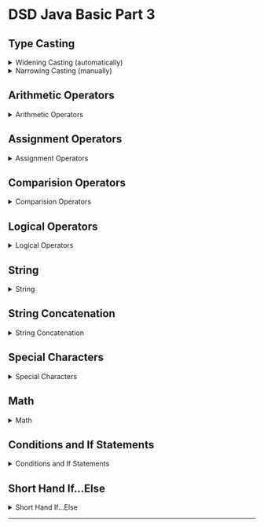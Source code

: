 # DSD Java Basic Part 3

## Type Casting

<details>

<summary>Widening Casting (automatically)</summary>

```
byte --> short --> char --> int --> long --> float --> double
```

</details>

<details>
<summary>Narrowing Casting (manually)</summary>

```
double --> float --> long --> int --> char --> short --> byte
```

</details>



## Arithmetic Operators

<details>
<summary>Arithmetic Operators</summary>

```
+
-
*
/
%
++
--
```

</details>

## Assignment Operators

<details>
<summary>Assignment Operators</summary>

```
=
+=
-=
*=
/=
%=
&=
|=
^=
>>=
<<=
```

</details>

## Comparision Operators

<details>
<summary>Comparision Operators</summary>

```
==
!=
>
<
>=
<=
```

</details>

## Logical Operators

<details>
<summary>Logical Operators</summary>

```
&&
||
!
```

</details>

## String

<details>
<summary>String</summary>

```
.length();
.toUpperCase();
.toLowerCase();
.indexOf("F");
```

</details>

## String Concatenation

<details>
<summary>String Concatenation</summary>

```
The + operator
The concat() method
```

</details>

## Special Characters

<details>
<summary>Special Characters</summary>

```
\'
\"
\\
\n
\r
\t
\b
\f
```

</details>

## Math

<details>
<summary>Math</summary>

```
Math.max(x, y)
Math.min(x, y)
Math.sqrt(x)
Math.abs(x)
Math.random()
```

</details>

## Conditions and If Statements

<details>
<summary>Conditions and If Statements</summary>

```
if
else
else if
```

</details>

## Short Hand If...Else

<details>
<summary>Short Hand If...Else</summary>

```
Syntax
variable = (condition) ? expressionTrue : expressionFalse;

example
int time = 20;
String result = (time < 18) ? "Good day." : "Good evening.";
```

</details>

---